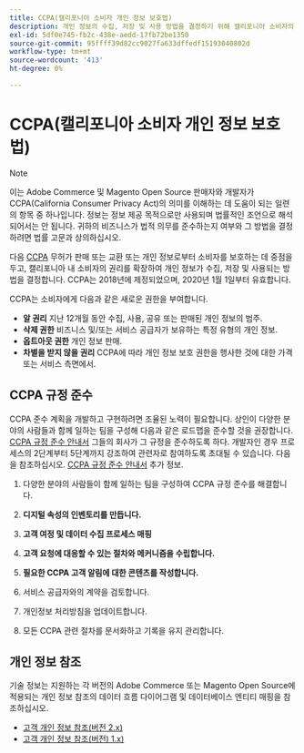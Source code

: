 ```yaml
---
title: CCPA(캘리포니아 소비자 개인 정보 보호법)
description: 개인 정보의 수집, 저장 및 사용 방법을 결정하기 위해 캘리포니아 소비자의 권리를 확장하는 CCPA(캘리포니아 소비자 개인 정보 보호법)에 대해 알아봅니다.
exl-id: 5df0e745-fb2c-438e-aedd-17fb72be1350
source-git-commit: 95ffff39d82cc9027fa633dffedf15193040802d
workflow-type: tm+mt
source-wordcount: '413'
ht-degree: 0%

---
```


# CCPA(캘리포니아 소비자 개인 정보 보호법)

>[!NOTE]
>
>이는 Adobe Commerce 및 Magento Open Source 판매자와 개발자가 CCPA(California Consumer Privacy Act)의 의미를 이해하는 데 도움이 되는 일련의 항목 중 하나입니다. 정보는 정보 제공 목적으로만 사용되며 법률적인 조언으로 해석되어서는 안 됩니다. 귀하의 비즈니스가 법적 의무를 준수하는지 여부와 그 방법을 결정하려면 법률 고문과 상의하십시오.

다음 [CCPA](https://oag.ca.gov/privacy/ccpa) 무허가 판매 또는 교환 또는 개인 정보로부터 소비자를 보호하는 데 중점을 두고, 캘리포니아 내 소비자의 권리를 확장하여 개인 정보가 수집, 저장 및 사용되는 방법을 결정합니다. CCPA는 2018년에 제정되었으며, 2020년 1월 1일부터 유효합니다.

CCPA는 소비자에게 다음과 같은 새로운 권한을 부여합니다.

- **알 권리** 지난 12개월 동안 수집, 사용, 공유 또는 판매된 개인 정보의 범주.
- **삭제 권한** 비즈니스 및/또는 서비스 공급자가 보유하는 특정 유형의 개인 정보.
- **옵트아웃 권한** 개인 정보 판매.
- **차별을 받지 않을 권리** CCPA에 따라 개인 정보 보호 권한을 행사한 것에 대한 가격 또는 서비스 측면에서.

## CCPA 규정 준수

CCPA 준수 계획을 개발하고 구현하려면 조율된 노력이 필요합니다. 상인이 다양한 분야의 사람들과 함께 일하는 팀을 구성해 다음과 같은 로드맵을 준수할 것을 권장합니다. [CCPA 규정 준수 안내서](https://experienceleague.adobe.com/docs/commerce-admin/start/compliance/privacy/compliance-ccpa.html) 그들의 회사가 그 규정을 준수하도록 하다. 개발자인 경우 프로세스의 2단계부터 5단계까지 강조하여 관련자로 참여하도록 초대될 수 있습니다. 다음을 참조하십시오. [CCPA 규정 준수 안내서](https://experienceleague.adobe.com/docs/commerce-admin/start/compliance/privacy/compliance-ccpa.html) 추가 정보.

1. 다양한 분야의 사람들이 함께 일하는 팀을 구성하여 CCPA 규정 준수를 해결합니다.

1. **디지털 속성의 인벤토리를 만듭니다.**

1. **고객 여정 및 데이터 수집 프로세스 매핑**

1. **고객 요청에 대응할 수 있는 절차와 메커니즘을 수립합니다.**

1. **필요한 CCPA 고객 알림에 대한 콘텐츠를 작성합니다.**

1. 서비스 공급자와의 계약을 검토합니다.

1. 개인정보 처리방침을 업데이트합니다.

1. 모든 CCPA 관련 절차를 문서화하고 기록을 유지 관리합니다.

## 개인 정보 참조

기술 정보는 지원하는 각 버전의 Adobe Commerce 또는 Magento Open Source에 적용되는 개인 정보 참조의 데이터 흐름 다이어그램 및 데이터베이스 엔티티 매핑을 참조하십시오.

- [고객 개인 정보 참조(버전 2.x)](data-m2.md)
- [고객 개인 정보 참조(버전) 1.x)](data-m1.md)
